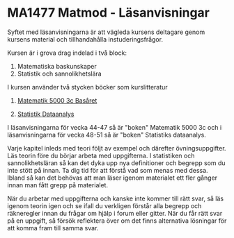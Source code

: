 # MA1477 Matmod - Läsanvisningar

Syftet med läsanvisningarna är att vägleda
kursens deltagare
genom kursens material och tillhandahålla instuderingsfrågor.

Kursen är i grova drag indelad i två block:

1. Matematiska baskunskaper
2. Statistik och sannolikhetslära

I kursen använder två stycken böcker som kurslitteratur

1. [Matematik 5000 3c
   Basåret](https://www.nok.se/Laromedel/-Laromedelswebb-/-B23-/-Lararwebb-/Matematik-5000/-Flikar-/VUXBasaret/Kurs-3c-Basaret-larobok/)
   
2. [Statistik
   Dataanalys](https://www.studentlitteratur.se/#dataanalys)
   
I läsanvisningarna för vecka 44-47 så är "boken" Matematik 5000 3c och
i läsanvisningarna för vecka 48-51 så är "boken" Statistiks dataanalys.

Varje kapitel inleds med teori följt av exempel och därefter
övningsuppgifter. Läs teorin före du börjar arbeta med uppgifterna. I
statistiken och sannolikhetsläran så kan det dyka upp nya definitioner
och begrepp som du inte stött på innan. Ta dig tid för att förstå vad
som menas med dessa. Ibland så kan det behövas att man läser igenom
materialet ett fler gånger innan man fått grepp på materialet.


När du arbetar med uppgifterna och kanske inte kommer till rätt svar,
så läs igenom teorin igen och se ifall du verkligen förstår alla
begrepp och räkneregler innan du frågar om hjälp i forum eller gitter.
När du får rätt svar på en uppgift, så försök reflektera över om det
finns alternativa lösningar för att komma fram till samma svar.
